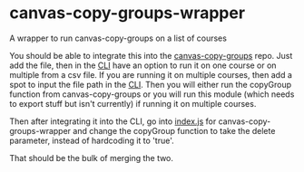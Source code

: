 # canvas-copy-groups-wrapper
A wrapper to run canvas-copy-groups on a list of courses

You should be able to integrate this into the [canvas-copy-groups](https://github.com/byuitechops/canvas-copy-groups) repo. 
Just add the file, then in the [CLI](https://github.com/byuitechops/canvas-copy-groups/blob/master/cli.js) have an option to run it on one course or on multiple from a csv file. 
If you are running it on multiple courses, then add a spot to input the file path in the [CLI](https://github.com/byuitechops/canvas-copy-groups/blob/master/cli.js).
Then you will either run the copyGroup function from canvas-copy-groups or you will run this module (which needs to export stuff but isn't currently) if running it on multiple courses.

Then after integrating it into the CLI, go into [index.js](https://github.com/byuitechops/canvas-copy-groups-wrapper/blob/master/index.js) for canvas-copy-groups-wrapper and change the copyGroup function to take the delete parameter, instead of hardcoding it to 'true'.

That should be the bulk of merging the two.
